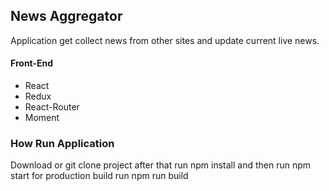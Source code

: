 ## News Aggregator
Application get collect news from other sites and update current live news.

#### Front-End
* React
* Redux
* React-Router
* Moment

### How Run Application

Download or git clone project after that run npm install and then run npm start for production build run npm run build

